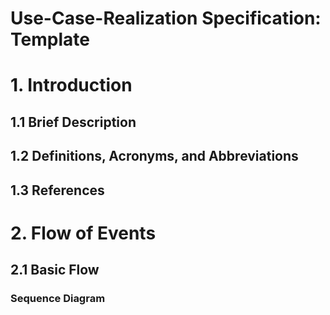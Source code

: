 # Use-Case-Realization Specification: Template

# 1. Introduction

## 1.1 Brief Description

## 1.2 Definitions, Acronyms, and Abbreviations

## 1.3 References


# 2. Flow of Events

## 2.1 Basic Flow

### Sequence Diagram